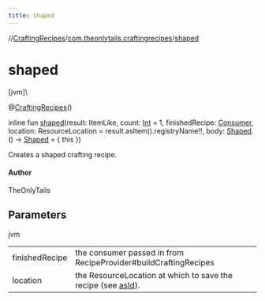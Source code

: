 ```yaml
---
title: shaped
---
```

//[CraftingRecipes](../../index.html)/[com.theonlytails.craftingrecipes](index.html)/[shaped](shaped.html)



# shaped



[jvm]\




@[CraftingRecipes](-crafting-recipes/index.html)()



inline fun [shaped](shaped.html)(result: ItemLike, count: [Int](https://kotlinlang.org/api/latest/jvm/stdlib/kotlin/-int/index.html) = 1, finishedRecipe: [Consumer](https://docs.oracle.com/javase/8/docs/api/java/util/function/Consumer.html)<FinishedRecipe>, location: ResourceLocation = result.asItem().registryName!!, body: [Shaped](index.html#418349351%2FClasslikes%2F863300109).() -> [Shaped](index.html#418349351%2FClasslikes%2F863300109) = { this })



Creates a shaped crafting recipe.



#### Author



TheOnlyTails



## Parameters


jvm

| | |
|---|---|
| finishedRecipe | the consumer passed in from RecipeProvider#buildCraftingRecipes |
| location | the ResourceLocation at which to save the recipe (see [asId](as-id.html)). |




